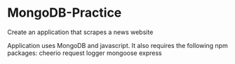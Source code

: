 # MongoDB-Practice
Create an application that scrapes a news website 

Application uses MongoDB and javascript.
It also requires the following npm packages:
    cheerio
    request
    logger
    mongoose
    express
